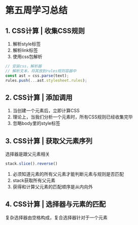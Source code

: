 # 第五周学习总结

## 1. CSS计算 |  收集CSS规则

1. 解析style标签
2. 解析link标签
3. 使用css包解析

```javascript
// 安装css，解析器
// 解析文本，将其放到rules规则容器中
const ast = css.parse(text);
rules.push(...ast.stylesheet.rules);
```

## 2. CSS计算 | 添加调用

1. 当创建一个元素后，立即计算CSS
2. 理论上，当我们分析一个元素时，所有CSS规则已经收集完毕
3. 忽略body里的style标签

## 3. CSS计算 | 获取父元素序列

选择器是跟父元素相关

```javascript
stack.slice().reverse()
```

1. 必须知道元素的所有父元素才能判断元素与规则是否匹配
2. stack获取所有父元素
3. 获得和计算父元素的匹配顺序是从内向外

## 4. CSS计算 | 选择器与元素的匹配

复杂选择器由空格构成，复合选择器针对于一个元素



